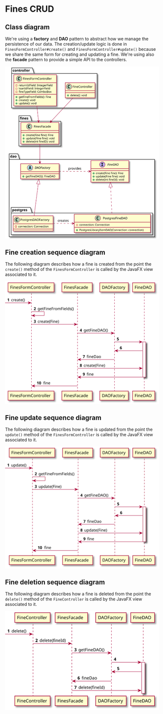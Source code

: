# Fines CRUD

## Class diagram

We're using a **factory** and **DAO** pattern to abstract how we manage the persistence of our data.
The creation/update logic is done in `FinesFormController#create()` and `FinesFormController#update()`
because we share the same form for creating and updating a fine.
We're using also the **facade** pattern to provide a simple API to the controllers.

![Fines CRUD class diagram](./fines-crud-class-diagram.svg)

## Fine creation sequence diagram

The following diagram describes how a fine is created from the point the `create()` method of the
`FinesFormController` is called by the JavaFX view associated to it.

![Fine creation sequence diagram](./create-fine-sequence-diagram.svg)

## Fine update sequence diagram

The following diagram describes how a fine is updated from the point the `update()` method of the
`FinesFormController` is called by the JavaFX view associated to it.

![Fine update sequence diagram](./update-fine-sequence-diagram.svg)

## Fine deletion sequence diagram

The following diagram describes how a fine is deleted from the point the `delete()` method of the
`FineController` is called by the JavaFX view associated to it.

![Fine deletion sequence diagram](./delete-fine-sequence-diagram.svg)

    